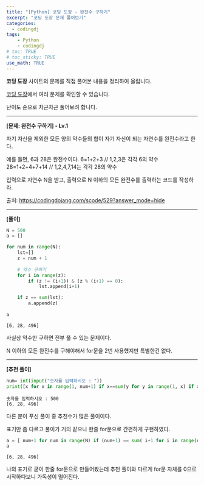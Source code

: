 ```yaml
---
title: "[Python] 코딩 도장 - 완전수 구하기"
excerpt: "코딩 도장 문제 풀어보기"
categories: 
  - codingdj
tags: 
    - Python
    - codingdj
# toc: TRUE
# toc_sticky: TRUE
use_math: TRUE
---
```


**코딩 도장** 사이트의 문제를 직접 풀어본 내용을 정리하여 올립니다.

[코딩 도장](https://codingdojang.com/)에서 여러 문제를 확인할 수 있습니다.

난이도 순으로 차근차근 풀어보려 합니다.

---

**[문제: 완전수 구하기] - Lv.1**

자기 자신을 제외한 모든 양의 약수들의 합이 자기 자신이 되는 자연수를 완전수라고 한다. 

예를 들면, 6과 28은 완전수이다. 6=1+2+3 // 1,2,3은 각각 6의 약수 28=1+2+4+7+14 // 1,2,4,7,14는 각각 28의 약수

입력으로 자연수 N을 받고, 출력으로 N 이하의 모든 완전수를 출력하는 코드를 작성하라.

출처: <https://codingdojang.com/scode/529?answer_mode=hide>

---

**[풀이]**


```python
N = 500
a = []

for num in range(N):
    lst=[]
    z = num + 1
    
    # 약수 구하기
    for i in range(z):
        if (z != (i+1)) & (z % (i+1) == 0):
            lst.append(i+1)

    if z == sum(lst):
        a.append(z)
    
a
```




    [6, 28, 496]



사실상 약수만 구하면 전부 풀 수 있는 문제이다.

N 이하의 모든 완전수를 구해야해서 for문을 2번 사용헀지만 특별한건 없다.

---

**[추천 풀이]**


```python
num= int(input("숫자를 입력하시오 : "))
print([x for x in range(1, num+1) if x==sum(y for y in range(1, x) if x%y==0)])
```

    숫자를 입력하시오 : 500
    [6, 28, 496]
    

다른 분이 푸신 풀이 중 추천수가 많은 풀이이다.

표기만 좀 다르고 풀이가 거의 같으나 한줄 for문으로 간편하게 구현하였다.


```python
a = [ num+1 for num in range(N) if (num+1) == sum( i+1 for i in range(num+1) if ((num+1) != i+1) & ((num+1) % (i+1) == 0) )]
a
```




    [6, 28, 496]



나의 표기로 굳이 한줄 for문으로 만들어봤는데 추천 풀이와 다르게 for문 자체를 0으로 시작하다보니 가독성이 떨어진다.
